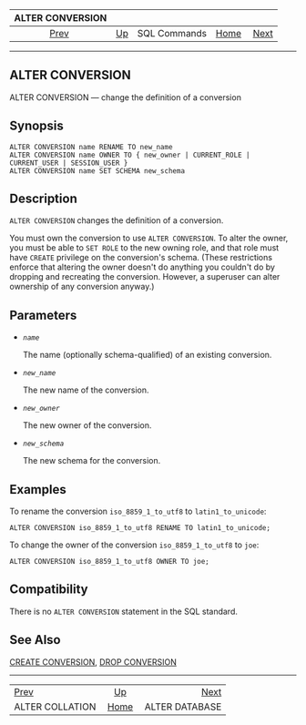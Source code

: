 <!--?xml version="1.0" encoding="UTF-8" standalone="no"?-->

|                  ALTER CONVERSION                  |                                        |              |                                                       |                                                  |
| :------------------------------------------------: | :------------------------------------- | :----------: | ----------------------------------------------------: | -----------------------------------------------: |
| [Prev](sql-altercollation.html "ALTER COLLATION")  | [Up](sql-commands.html "SQL Commands") | SQL Commands | [Home](index.html "PostgreSQL 17devel Documentation") |  [Next](sql-alterdatabase.html "ALTER DATABASE") |

***

[]()

## ALTER CONVERSION

ALTER CONVERSION — change the definition of a conversion

## Synopsis

    ALTER CONVERSION name RENAME TO new_name
    ALTER CONVERSION name OWNER TO { new_owner | CURRENT_ROLE | CURRENT_USER | SESSION_USER }
    ALTER CONVERSION name SET SCHEMA new_schema

## Description

`ALTER CONVERSION` changes the definition of a conversion.

You must own the conversion to use `ALTER CONVERSION`. To alter the owner, you must be able to `SET ROLE` to the new owning role, and that role must have `CREATE` privilege on the conversion's schema. (These restrictions enforce that altering the owner doesn't do anything you couldn't do by dropping and recreating the conversion. However, a superuser can alter ownership of any conversion anyway.)

## Parameters

*   *`name`*

    The name (optionally schema-qualified) of an existing conversion.

*   *`new_name`*

    The new name of the conversion.

*   *`new_owner`*

    The new owner of the conversion.

*   *`new_schema`*

    The new schema for the conversion.

## Examples

To rename the conversion `iso_8859_1_to_utf8` to `latin1_to_unicode`:

    ALTER CONVERSION iso_8859_1_to_utf8 RENAME TO latin1_to_unicode;

To change the owner of the conversion `iso_8859_1_to_utf8` to `joe`:

    ALTER CONVERSION iso_8859_1_to_utf8 OWNER TO joe;

## Compatibility

There is no `ALTER CONVERSION` statement in the SQL standard.

## See Also

[CREATE CONVERSION](sql-createconversion.html "CREATE CONVERSION"), [DROP CONVERSION](sql-dropconversion.html "DROP CONVERSION")

***

|                                                    |                                                       |                                                  |
| :------------------------------------------------- | :---------------------------------------------------: | -----------------------------------------------: |
| [Prev](sql-altercollation.html "ALTER COLLATION")  |         [Up](sql-commands.html "SQL Commands")        |  [Next](sql-alterdatabase.html "ALTER DATABASE") |
| ALTER COLLATION                                    | [Home](index.html "PostgreSQL 17devel Documentation") |                                   ALTER DATABASE |
